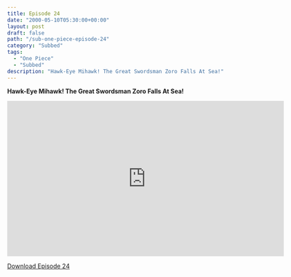 ```yaml
---
title: Episode 24
date: "2000-05-10T05:30:00+00:00"
layout: post
draft: false
path: "/sub-one-piece-episode-24"
category: "Subbed"
tags:
  - "One Piece"
  - "Subbed"
description: "Hawk-Eye Mihawk! The Great Swordsman Zoro Falls At Sea!"
---
```


**Hawk-Eye Mihawk! The Great Swordsman Zoro Falls At Sea!**

<iframe width="640" height="360" src="https://www.fembed.com/v/4l90nwwxxoq" frameborder="0" marginwidth=0 marginheight=0 scrolling=no allowfullscreen></iframe>

<a href="http://ouo.io/qs/eCodkFEQ?s=https://rapidvid.to/d/https://www.fembed.com/v/4l90nwwxxoq">Download Episode 24</a>
